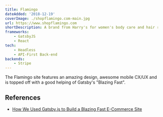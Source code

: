 ```yaml
---
title: Flamingo
dateAdded: '2018-12-19'
coverImage: ./shopflamingo.com-main.jpg
url: https://www.shopflamingo.com
shortDescription: A brand from Harry's for women's body care and hair removal products.
frameworks:
    - GatsbyJS
    - React
tech:
    - Headless
    - API-First Back-end
backends:
    - Stripe
---
```


The Flamingo site features an amazing design, awesome mobile CX/UX and is topped off with a good helping of Gatsby's "Blazing Fast".

## References

* [How We Used Gatsby.js to Build a Blazing Fast E-Commerce Site](https://medium.com/harrys-engineering/how-we-used-gatsby-js-to-build-a-blazing-fast-e-commerce-site-a9818145c67b)

